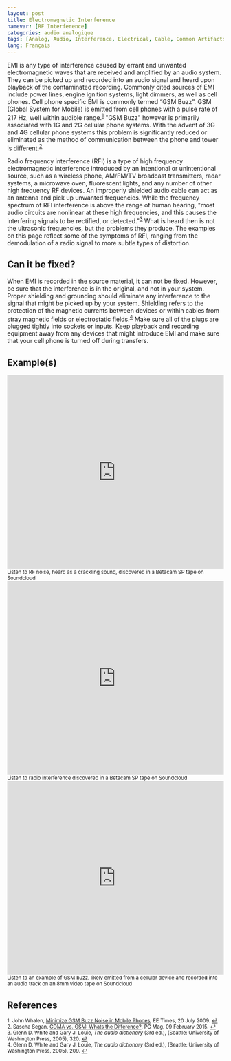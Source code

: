 ```yaml
---
layout: post
title: Electromagnetic Interference
namevar: [RF Interference]
categories: audio analogique
tags: [Analog, Audio, Interference, Electrical, Cable, Common Artifacts]
lang: Français
---
```


EMI is any type of interference caused by errant and unwanted electromagnetic waves that are received and amplified by an audio system. They can be picked up and recorded into an audio signal and heard upon playback of the contaminated recording. Commonly cited sources of EMI include power lines, engine ignition systems, light dimmers, as well as cell phones. Cell phone specific EMI is commonly termed “GSM Buzz”. GSM (Global System for Mobile) is emitted from cell phones with a pulse rate of 217 Hz, well within audible range.<sup><a href="#fn1" id="ref1">1</a></sup> "GSM Buzz" however is primarily associated with 1G and 2G cellular phone systems. With the advent of 3G and 4G cellular phone systems this problem is significantly reduced or eliminated as the method of communication between the phone and tower is different.<sup><a href="#fn2" id="ref2">2</a></sup>

Radio frequency interference (RFI) is a type of high frequency electromagnetic interference introduced by an intentional or unintentional source, such as a wireless phone, AM/FM/TV broadcast transmitters, radar systems, a microwave oven, fluorescent lights, and any number of other high frequency RF devices. An improperly shielded audio cable can act as an antenna and pick up unwanted frequencies. While the frequency spectrum of RFI interference is above the range of human hearing, "most audio circuits are nonlinear at these high frequencies, and this causes the interfering signals to be rectified, or detected."<sup><a href="#fn3" id="ref3">3</a></sup> What is heard then is not the ultrasonic frequencies, but the problems they produce. The examples on this page reflect some of the symptoms of RFI, ranging from the demodulation of a radio signal to more subtle types of distortion.

## Can it be fixed?

When EMI is recorded in the source material, it can not be fixed. However, be sure that the interference is in the original, and not in your system. Proper shielding and grounding should eliminate any interference to the signal that might be picked up by your system. Shielding refers to the protection of the magnetic currents  between devices or within cables  from stray magnetic fields or electrostatic fields.<sup><a href="#fn4" id="ref4">4</a></sup> Make sure all of the plugs are plugged tightly into sockets or inputs. Keep playback and recording equipment away from any devices that might introduce EMI and make sure that your cell phone is turned off during transfers.

## Example(s)

<iframe width="100%" height="450" scrolling="no" frameborder="no" src="https://w.soundcloud.com/player/?url=https%3A//api.soundcloud.com/tracks/96919549&amp;auto_play=false&amp;hide_related=false&amp;show_comments=true&amp;show_user=true&amp;show_reposts=false&amp;visual=true"></iframe>
<sub>Listen to RF noise, heard as a crackling sound, discovered in a Betacam SP tape on Soundcloud</sub>

<iframe width="100%" height="450" scrolling="no" frameborder="no" src="https://w.soundcloud.com/player/?url=https%3A//api.soundcloud.com/tracks/96919240&amp;auto_play=false&amp;hide_related=false&amp;show_comments=true&amp;show_user=true&amp;show_reposts=false&amp;visual=true"></iframe>
<sub>Listen to radio interference discovered in a Betacam SP tape on Soundcloud</sub>

<iframe width="100%" height="450" scrolling="no" frameborder="no" src="https://w.soundcloud.com/player/?url=https%3A//api.soundcloud.com/tracks/96918841&amp;auto_play=false&amp;hide_related=false&amp;show_comments=true&amp;show_user=true&amp;show_reposts=false&amp;visual=true"></iframe>
<sub>Listen to an example of GSM buzz, likely emitted from a cellular device and recorded into an audio track on an 8mm video tape on Soundcloud</sub>

## References

<sup id="fn1">1. John Whalen, [Minimize GSM Buzz Noise in Mobile Phones](http://www.eetimes.com/design/microwave-rf-design/4019057/Minimize-GSM-buzz-noise-in-mobile-phones), EE Times, 20 July 2009. <a href="#ref1" title="Jump back to footnote 1 in the text.">↩</a></sup>  
<sup id="fn2">2. Sascha Segan, [CDMA vs. GSM: Whats the Difference?](https://web-beta.archive.org/web/20161213065638/http://www.pcmag.com/article2/0,2817,2407896,00.asp), PC Mag, 09 February 2015. <a href="#ref2" title="Jump back to footnote 2 in the text.">↩</a></sup>  
<sup id="fn3">3. Glenn D. White and Gary J. Louie, _The audio dictionary_ (3rd ed.), (Seattle: University of Washington Press, 2005), 320. <a href="#ref3" title="Jump back to footnote 3 in the text.">↩</a></sup>  
<sup id="fn4">4. Glenn D. White and Gary J. Louie, _The audio dictionary_ (3rd ed.), (Seattle: University of Washington Press, 2005), 209. <a href="#ref4" title="Jump back to footnote 4 in the text.">↩</a></sup>  
